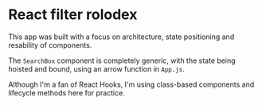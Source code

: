 # React filter rolodex

This app was built with a focus on architecture, state positioning and resability of components.

The `SearchBox` component is completely generic, with the state being hoisted and bound, using an arrow function in `App.js`.

Although I'm a fan of React Hooks, I'm using class-based components and lifecycle methods here for practice.